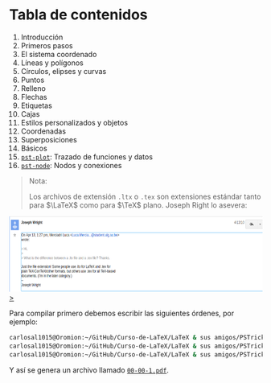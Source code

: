 Tabla de contenidos
===

1. Introducción
2. Primeros pasos
3. El sistema coordenado
4. Líneas y polígonos
5. Círculos, elipses y curvas
6. Puntos
7. Relleno
8. Flechas
9. Etiquetas
10. Cajas
11. Estilos personalizados y objetos
12. Coordenadas
13. Superposiciones
14. Básicos
15. [`pst-plot`](https://ctan.org/pkg/pst-plot?lang=en): Trazado de funciones y datos
16. [`pst-node`](https://ctan.org/pkg/pst-node?lang=en): Nodos y conexiones

> Nota:
> 
> Los archivos de extensión `.ltx` o `.tex` son extensiones estándar tanto para $\LaTeX$ como para $\TeX$ plano. Joseph Right lo asevera:

<a href="https://groups.google.com/forum/#!topic/comp.text.tex/hMe5ROHkdeE">
  <img src="../../images/extensionltx.png" height="150" />
> </a>

Para compilar primero debemos escribir las siguientes órdenes, por ejemplo:

```bash
carlosal1015@Oromion:~/GitHub/Curso-de-LaTeX/LaTeX & sus amigos/PSTricks/examples/PSTricks_en$ latex 00-00-1.ltx
carlosal1015@Oromion:~/GitHub/Curso-de-LaTeX/LaTeX & sus amigos/PSTricks/examples/PSTricks_en$ dvips 00-00-1.dvi
carlosal1015@Oromion:~/GitHub/Curso-de-LaTeX/LaTeX & sus amigos/PSTricks/examples/PSTricks_en$ ps2pdf 00-00-1.ps
```

Y así se genera un archivo llamado [`00-00-1.pdf`]().